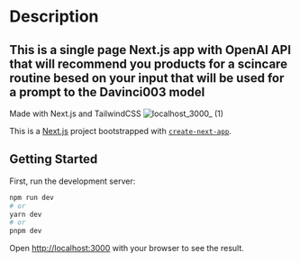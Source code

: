 # Description
## This is a single page Next.js app with OpenAI API that will recommend you products for a scincare routine besed on your input that will be used for a prompt to the Davinci003 model

Made with Next.js and TailwindCSS
![localhost_3000_ (1)](https://user-images.githubusercontent.com/115817261/228903648-8251666d-ebd4-46b4-b943-df071bfa2800.png)


This is a [Next.js](https://nextjs.org/) project bootstrapped with [`create-next-app`](https://github.com/vercel/next.js/tree/canary/packages/create-next-app).

## Getting Started

First, run the development server:

```bash
npm run dev
# or
yarn dev
# or
pnpm dev
```

Open [http://localhost:3000](http://localhost:3000) with your browser to see the result.

